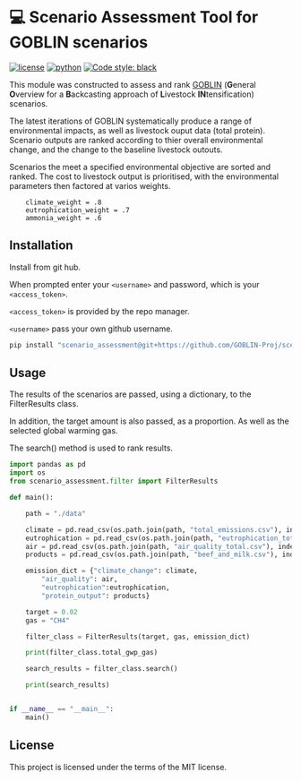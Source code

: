 # 💻 Scenario Assessment Tool for GOBLIN scenarios
[![license](https://img.shields.io/badge/License-MIT-red)](https://github.com/GOBLIN-Proj/scenario_assessment/blob/0.1.0/LICENSE)
[![python](https://img.shields.io/badge/python-3.9-blue?logo=python&logoColor=white)](https://github.com/GOBLIN-Proj/scenario_assessment)
[![Code style: black](https://img.shields.io/badge/code%20style-black-000000.svg)](https://github.com/psf/black)

 This module was constructed to assess and rank [GOBLIN](https://gmd.copernicus.org/articles/15/2239/2022/) (**G**eneral **O**verview for a **B**ackcasting approach of **L**ivestock **IN**tensification) scenarios.

The latest iterations of GOBLIN systematically produce a range of environmental impacts, as well as livestock ouput data (total protein). Scenario outputs are ranked according to thier overall environmental change, and the change to the baseline livestock outouts. 

Scenarios the meet a specified environmental objective are sorted and ranked. The cost to livestock output is prioritised, with the environmental parameters then factored at varios weights. 

        climate_weight = .8 
        eutrophication_weight = .7
        ammonia_weight = .6

## Installation

Install from git hub. 

When prompted enter your ```<username>``` and password, which is your ```<access_token>```.

```<access_token>``` is provided by the repo manager.

```<username>``` pass your own github username.


```bash
pip install "scenario_assessment@git+https://github.com/GOBLIN-Proj/scenario_assessment.git@main" 

```

## Usage
The results of the scenarios are passed, using a dictionary, to the FilterResults class. 

In addition, the target amount is also passed, as a proportion. As well as the selected global warming gas.

The search() method is used to rank results.

```python
import pandas as pd 
import os
from scenario_assessment.filter import FilterResults

def main():

    path = "./data"

    climate = pd.read_csv(os.path.join(path, "total_emissions.csv"), index_col =0)
    eutrophication = pd.read_csv(os.path.join(path, "eutrophication_total.csv"), index_col =0)
    air = pd.read_csv(os.path.join(path, "air_quality_total.csv"), index_col =0)
    products = pd.read_csv(os.path.join(path, "beef_and_milk.csv"), index_col =0)

    emission_dict = {"climate_change": climate,
        "air_quality": air,
        "eutrophication":eutrophication,
        "protein_output": products}

    target = 0.02
    gas = "CH4"

    filter_class = FilterResults(target, gas, emission_dict)

    print(filter_class.total_gwp_gas)

    search_results = filter_class.search()

    print(search_results)


if __name__ == "__main__":
    main()
```

## License
This project is licensed under the terms of the MIT license.
